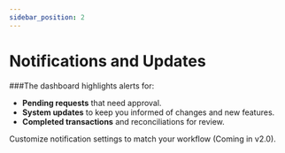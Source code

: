 ```yaml
---
sidebar_position: 2
---
```


#  Notifications and Updates

###The dashboard highlights alerts for:

- **Pending requests** that need approval.
- **System updates** to keep you informed of changes and new features.
- **Completed transactions** and reconciliations for review.

Customize notification settings to match your workflow (Coming in v2.0).
